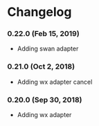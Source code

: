# Changelog

### 0.22.0 (Feb 15, 2019)

- Adding swan adapter

### 0.21.0 (Oct 2, 2018)

- Adding wx adapter cancel

### 0.20.0 (Sep 30, 2018)

- Adding wx adapter
